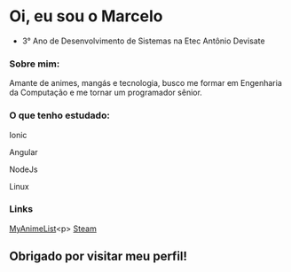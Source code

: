 # Oi, eu sou o Marcelo
- 3° Ano de Desenvolvimento de Sistemas na Etec Antônio Devisate

### Sobre mim:
Amante de animes, mangás e tecnologia, busco me formar em Engenharia da Computação
e me tornar um programador sênior.

### O que tenho estudado:
Ionic<p>
Angular<p>
NodeJs<P>
Linux<p>

### Links
[MyAnimeList](https://myanimelist.net/profile/Marceloo_)<p>
[Steam](https://steamcommunity.com/id/marceloocaralho/)

## Obrigado por visitar meu perfil!